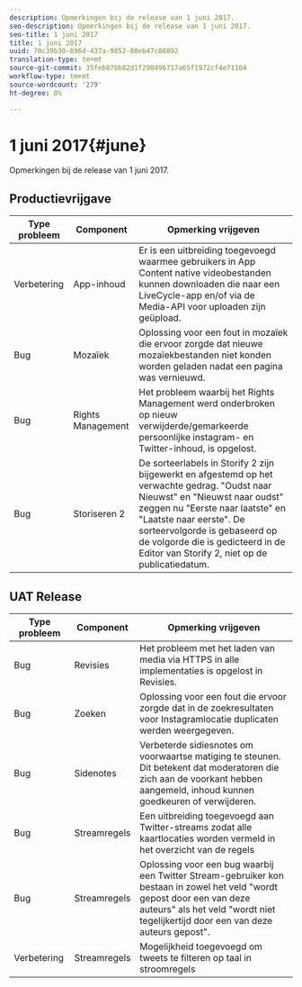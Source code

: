 ```yaml
---
description: Opmerkingen bij de release van 1 juni 2017.
seo-description: Opmerkingen bij de release van 1 juni 2017.
seo-title: 1 juni 2017
title: 1 juni 2017
uuid: 70c39b30-896d-437a-9852-80eb47c08892
translation-type: tm+mt
source-git-commit: 35feb87bb82d1f298496717a65f1972cf4e71104
workflow-type: tm+mt
source-wordcount: '279'
ht-degree: 0%

---
```



# 1 juni 2017{#june}

Opmerkingen bij de release van 1 juni 2017.

## Productievrijgave

| **Type probleem** | **Component** | **Opmerking vrijgeven** |
|---|---|---|
| Verbetering | App-inhoud | Er is een uitbreiding toegevoegd waarmee gebruikers in App Content native videobestanden kunnen downloaden die naar een LiveCycle-app en/of via de Media-API voor uploaden zijn geüpload. |
| Bug | Mozaïek | Oplossing voor een fout in mozaïek die ervoor zorgde dat nieuwe mozaïekbestanden niet konden worden geladen nadat een pagina was vernieuwd. |
| Bug | Rights Management | Het probleem waarbij het Rights Management werd onderbroken op nieuw verwijderde/gemarkeerde persoonlijke instagram- en Twitter-inhoud, is opgelost. |
| Bug | Storiseren 2 | De sorteerlabels in Storify 2 zijn bijgewerkt en afgestemd op het verwachte gedrag. &quot;Oudst naar Nieuwst&quot; en &quot;Nieuwst naar oudst&quot; zeggen nu &quot;Eerste naar laatste&quot; en &quot;Laatste naar eerste&quot;. De sorteervolgorde is gebaseerd op de volgorde die is gedicteerd in de Editor van Storify 2, niet op de publicatiedatum. |

## UAT Release

| **Type probleem** | **Component** | **Opmerking vrijgeven** |
|---|---|---|
| Bug | Revisies | Het probleem met het laden van media via HTTPS in alle implementaties is opgelost in Revisies. |
| Bug | Zoeken | Oplossing voor een fout die ervoor zorgde dat in de zoekresultaten voor Instagramlocatie duplicaten werden weergegeven. |
| Bug | Sidenotes | Verbeterde sidiesnotes om voorwaartse matiging te steunen. Dit betekent dat moderatoren die zich aan de voorkant hebben aangemeld, inhoud kunnen goedkeuren of verwijderen. |
| Bug | Streamregels | Een uitbreiding toegevoegd aan Twitter-streams zodat alle kaartlocaties worden vermeld in het overzicht van de regels |
| Bug | Streamregels | Oplossing voor een bug waarbij een Twitter Stream-gebruiker kon bestaan in zowel het veld &quot;wordt gepost door een van deze auteurs&quot; als het veld &quot;wordt niet tegelijkertijd door een van deze auteurs gepost&quot;. |
| Verbetering | Streamregels | Mogelijkheid toegevoegd om tweets te filteren op taal in stroomregels |

